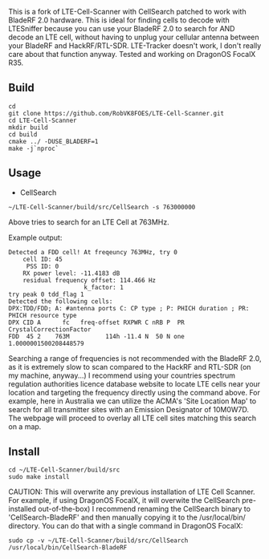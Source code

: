 This is a fork of LTE-Cell-Scanner with CellSearch patched to work with BladeRF 2.0 hardware. This is ideal for finding cells to decode with LTESniffer because you can use your BladeRF 2.0 to search for AND decode an LTE cell, without having to unplug your cellular antenna between your BladeRF and HackRF/RTL-SDR. LTE-Tracker doesn't work, I don't really care about that function anyway. Tested and working on DragonOS FocalX R35.

## Build
```
cd
git clone https://github.com/RobVK8FOES/LTE-Cell-Scanner.git
cd LTE-Cell-Scanner
mkdir build
cd build
cmake ../ -DUSE_BLADERF=1
make -j`nproc`
```

## Usage
- CellSearch
```
~/LTE-Cell-Scanner/build/src/CellSearch -s 763000000
```
Above tries to search for an LTE Cell at 763MHz. 

Example output:
```
Detected a FDD cell! At freqeuncy 763MHz, try 0
    cell ID: 45
     PSS ID: 0
    RX power level: -11.4183 dB
    residual frequency offset: 114.466 Hz
                     k_factor: 1
try peak 0 tdd_flag 1
Detected the following cells:
DPX:TDD/FDD; A: #antenna ports C: CP type ; P: PHICH duration ; PR: PHICH resource type
DPX CID A      fc   freq-offset RXPWR C nRB P  PR CrystalCorrectionFactor
FDD  45 2    763M          114h -11.4 N  50 N one 1.0000001500208448579
```
Searching a range of frequencies is not recommended with the BladeRF 2.0, as it is extremely slow to scan compared to the HackRF and RTL-SDR (on my machine, anyway...) I recommend using your countries spectrum regulation authorities licence database website to locate LTE cells near your location and targeting the frequency directly using the command above. For example, here in Australia we can utilize the ACMA's 'Site Location Map' to search for all transmitter sites with an Emission Designator of 10M0W7D. The webpage will proceed to overlay all LTE cell sites matching this search on a map.

## Install
```
cd ~/LTE-Cell-Scanner/build/src
sudo make install
```
CAUTION: This will overwrite any previous installation of LTE Cell Scanner. For example, if using DragonOS FocalX, it will overwite the CellSearch pre-installed out-of-the-box) I recommend renaming the CellSearch binary to 'CellSearch-BladeRF' and then manually copying it to the /usr/local/bin/ directory. You can do that with a single command in DragonOS FocalX:
```
sudo cp -v ~/LTE-Cell-Scanner/build/src/CellSearch /usr/local/bin/CellSearch-BladeRF
```

